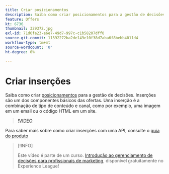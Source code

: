 ```yaml
---
title: Criar posicionamentos
description: Saiba como criar posicionamentos para a gestão de decisões. Inserções são um dos componentes básicos necessários das ofertas.
feature: Offers
kt: 6736
thumbnail: 329372.jpg
exl-id: 71d6fa23-e6e7-49d7-997c-c1b58207dff0
source-git-commit: 11392272ba2de149e10f38d7aba6f8bebb4011d4
workflow-type: tm+mt
source-wordcount: '0'
ht-degree: 0%

---
```


# Criar inserções

Saiba como criar [posicionamentos](https://experienceleague.adobe.com/docs/journey-optimizer/using/offer-decisioniong/create-components/creating-placements.html?lang=pt-BR) para a gestão de decisões. Inserções são um dos componentes básicos das ofertas. Uma inserção é a combinação de tipo de conteúdo e canal, como por exemplo, uma imagem em um email ou o código HTML em um site.

>[!VIDEO](https://video.tv.adobe.com/v/329372?quality=12&learn=on)

Para saber mais sobre como criar inserções com uma API, consulte o [guia do produto](https://experienceleague.adobe.com/docs/journey-optimizer/using/offer-decisioniong/api-reference/offers-api/placements/create.html?lang=pt-BR)

>[!INFO]
>
> Este vídeo é parte de um curso. [Introdução ao gerenciamento de decisões para profissionais de marketing](https://experienceleague.adobe.com/?recommended=ExperiencePlatform-U-1-2020.1.offerdecisioning), disponível gratuitamente no Experience League!
